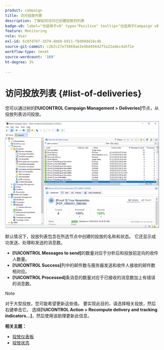 ```yaml
---
product: campaign
title: 访问投放列表
description: 了解如何访问已创建投放的列表
badge-v8: label="也适用于v8" type="Positive" tooltip="也适用于Campaign v8"
feature: Monitoring
role: User
exl-id: 6c0fd76f-3d79-4b69-b911-f8d99dd18c4b
source-git-commit: c262c27e75869ae2e4bd45642f5a22adec4a5f1e
workflow-type: tm+mt
source-wordcount: '169'
ht-degree: 3%

---
```


# 访问投放列表 {#list-of-deliveries}



您可以通过树的&#x200B;**[!UICONTROL Campaign Management > Deliveries]**&#x200B;节点，从投放列表访问投放。

![](assets/deliveries-list.png)

默认情况下，投放列表包含在所选节点中创建的投放的名称和状态。 它还显示成功发送、处理和发送的消息数。

* **[!UICONTROL Messages to send]**&#x200B;的数量对应于分析后和投放前定向的收件人数量。
* **[!UICONTROL Success]**&#x200B;列中的邮件数与服务器发送和收件人接收的邮件数相对应。
* **[!UICONTROL Processed]**&#x200B;条消息的数量对应于已接收的消息数加上有错误的消息数。

>[!NOTE]
>
>对于大型投放，您可能希望更新这些值。 要实现此目的，请选择相关投放，然后右键单击它。 选择&#x200B;**[!UICONTROL Action > Recompute delivery and tracking indicators...]**，然后使用该助理更新此信息。

**相关主题：**

* [投放仪表板](delivery-dashboard.md)
* [投放状态](delivery-statuses.md)
